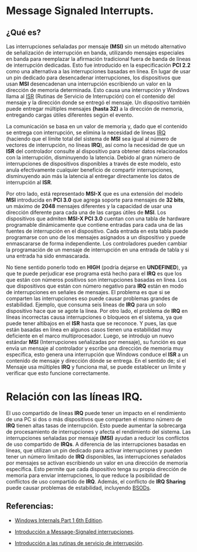 # **Message Signaled Interrupts**.

## **¿Qué es?**

Las interrupciones señaladas por mensaje **(MSI)** sin un método alternativo de señalización de interrupción en banda, utilizando mensajes especiales en banda para reemplazar la afirmación tradicional fuera de banda de líneas de interrupción dedicadas. Esto fue introducido en la especificación **PCI 2.2** como una alternativa a las interrupciones basadas en línea. En lugar de usar un pin dedicado para desencadenar interrupciones, los dispositivos que usan **MSI** desencadenan una interrupción escribiendo un valor en la dirección de memoria determinada. Esto causa una interrupción y Windows llama al [ISR](https://learn.microsoft.com/es-es/windows-hardware/drivers/kernel/introduction-to-interrupt-service-routines) (Rutinas de Servicio de Interrupción) con el contenido del mensaje y la dirección donde se entregó el mensaje. Un dispositivo también puede entregar múltiples mensajes **(hasta 32)** a la dirección de memoria, entregando cargas útiles diferentes según el evento.

La comunicación se basa en un valor de memoria y, dado que el contenido se entrega con interrupción, se elimina la necesidad de líneas [IRQ](https://blog.redigit.es/irq-interrupciones-de-hardware-definicion-y-significado/) (haciendo que el límite total del sistema de **MSI** sea igual al número de vectores de interrupción, no líneas **IRQ**), así como la necesidad de que un **ISR** del controlador consulte al dispositivo para obtener datos relacionados con la interrupción, disminuyendo la latencia. Debido al gran número de interrupciones de dispositivos disponibles a través de este modelo, esto anula efectivamente cualquier beneficio de compartir interrupciones, disminuyendo aún más la latencia al entregar directamente los datos de interrupción al **ISR**.

Por otro lado, está representado **MSI-X** que es una extensión del modelo **MSI** introducida en **PCI 3.0** que agrega soporte para mensajes de **32 bits**, un máximo de **2048** mensajes diferentes y la capacidad de usar una dirección diferente para cada una de las cargas útiles de **MSI**. Los dispositivos que admiten **MSI-X PCI 3.0** cuentan con una tabla de hardware programable dinámicamente que contiene entradas para cada una de las fuentes de interrupción en el dispositivo. Cada entrada en esta tabla puede programarse con uno de los mensajes asignados a un dispositivo y puede enmascararse de forma independiente. Los controladores pueden cambiar la programación de un mensaje de interrupción en una entrada de tabla y si una entrada ha sido enmascarada.

No tiene sentido ponerlo todo en **HIGH** (podría dejarse en **UNDEFINED**), ya que te puede perjudicar ese programa está hecho para el **IRQ** es que los que están con números positivos son interrupciones basadas en línea. Los que dispositivos que están con número negativo para **IRQ** están en modo de interrupciones en señales de mensajes. El problema es que si se comparten las interrupciones eso puede causar problemas grandes de estabilidad. Ejemplo, que consuma seis líneas de **IRQ** para un solo dispositivo hace que se agote la línea. Por otro lado, el problema de **IRQ** en líneas incorrectas causa interrupciones o bloqueos en el sistema, ya que puede tener altibajos en el **ISR** hasta que se reconoce. Y pues, las que están basadas en línea en algunos casos tienen una estabilidad muy deficiente en el marco multiprocesador. Luego, se introdujo un nuevo estándar **MSI** (Interrupciones señalizadas por mensaje), su función es que envía un mensaje al controlador y escribe una dirección de memoria muy específica, esto genera una interrupción que Windows conduce el **ISR** a un contenido de mensaje y dirección dónde se entrega. En el sentido de; si el Mensaje usa múltiples **IRQ** y funciona mal, se puede establecer un límite y verificar que esto funcione correctamente.

# **Relación con las líneas IRQ**.

El uso compartido de líneas **IRQ** puede tener un impacto en el rendimiento de una PC si dos o más dispositivos que comparten el mismo número de **IRQ** tienen altas tasas de interrupción. Esto puede aumentar la sobrecarga de procesamiento de interrupciones y afecta el rendimiento del sistema. Las interrupciones señaladas por mensaje **(MSI)** ayudan a reducir los conflictos de uso compartido de **IRQs**. A diferencia de las interrupciones basadas en líneas, que utilizan un pin dedicado para activar interrupciones y pueden tener un número limitado de **IRQ** disponibles, las interrupciones señalados por mensajes se activan escribiendo un valor en una dirección de memoria específica. Esto permite que cada dispositivo tenga su propia dirección de memoria para enviar interrupciones, lo que reduce la posibilidad de conflictos de uso compartido de **IRQ**. Además, el conflicto de **IRQ Sharing** puede causar problemas de estabilidad, incluyendo [BSODs](https://es.wikipedia.org/wiki/Pantalla_azul_de_la_muerte).

## **Referencias:**

- [Windows Internals Part 1 6th Edition](https://repo.zenk-security.com/Linux%20et%20systemes%20d.exploitations/Windows%20Internals%20Part%201_6th%20Edition.pdf).

- [Introducción a Message-Signaled interrupciones](https://learn.microsoft.com/es-es/windows-hardware/drivers/kernel/introduction-to-message-signaled-interrupts).

- [Introducción a las rutinas de servicio de interrupción](https://learn.microsoft.com/es-es/windows-hardware/drivers/kernel/introduction-to-interrupt-service-routines).